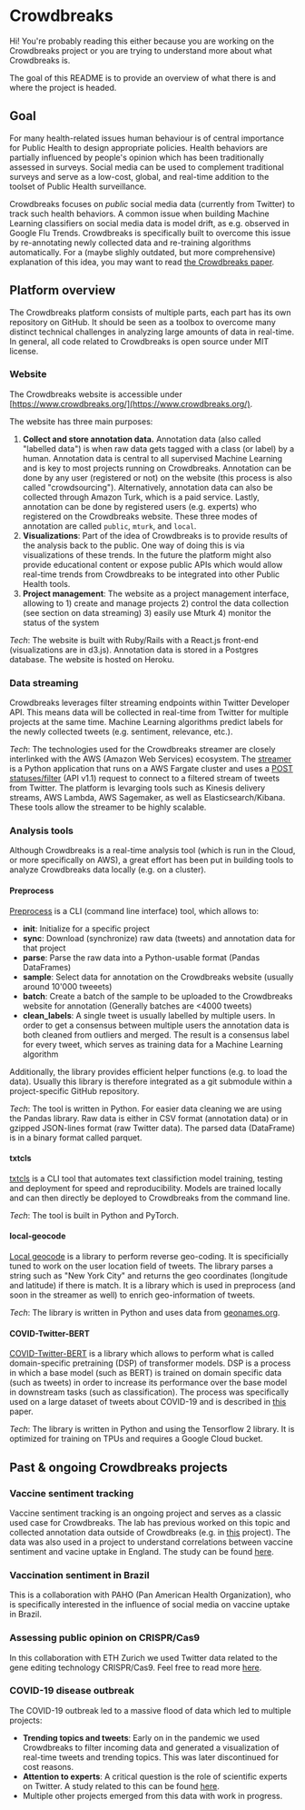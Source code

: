 # Crowdbreaks

Hi! You're probably reading this either because you are working on the Crowdbreaks project or you are trying to understand more about what Crowdbreaks is.

The goal of this README is to provide an overview of what there is and where the project is headed. 

## Goal
For many health-related issues human behaviour is of central importance for Public Health to design appropriate policies. Health behaviors are partially influenced by people's opinion which has been traditionally assessed in surveys. Social media can be used to complement traditional surveys and serve as a low-cost, global, and real-time addition to the toolset of Public Health surveillance.

Crowdbreaks focuses on *public* social media data (currently from Twitter) to track such health behaviors. A common issue when building Machine Learning classifiers on social media data is model drift, as e.g. observed in Google Flu Trends. Crowdbreaks is specifically built to overcome this issue by re-annotating newly collected data and re-training algorithms automatically. For a (maybe slighly outdated, but more comprehensive) explanation of this idea, you may want to read [the Crowdbreaks paper](https://www.frontiersin.org/articles/10.3389/fpubh.2019.00081/full).

## Platform overview
The Crowdbreaks platform consists of multiple parts, each part has its own repository on GitHub. It should be seen as a toolbox to overcome many distinct technical challenges in analyzing large amounts of data in real-time. In general, all code related to Crowdbreaks is open source under MIT license.

### Website
The Crowdbreaks website is accessible under [https://www.crowdbreaks.org/](https://www.crowdbreaks.org/). 

The website has three main purposes:
1. **Collect and store annotation data.** 
Annotation data (also called "labelled data") is when raw data gets tagged with a class (or label) by a human. Annotation data is central to all supervised Machine Learning and is key to most projects running on Crowdbreaks. Annotation can be done by any user (registered or not) on the website (this process is also called "crowdsourcing"). Alternatively, annotation data can also be collected through Amazon Turk, which is a paid service. Lastly, annotation can be done by registered users (e.g. experts) who registered on the Crowdbreaks website. These three modes of annotation are called `public`, `mturk`, and `local`.
2. **Visualizations**: Part of the idea of Crowdbreaks is to provide results of the analysis back to the public. One way of doing this is via visualizations of these trends. In the future the platform might also provide educational content or expose public APIs which would allow real-time trends from Crowdbreaks to be integrated into other Public Health tools.
3. **Project management**: The website as a project management interface, allowing to 1) create and manage projects 2) control the data collection (see section on data streaming) 3) easily use Mturk 4) monitor the status of the system

_Tech_: The website is built with Ruby/Rails with a React.js front-end (visualizations are in d3.js). Annotation data is stored in a Postgres database. The website is hosted on Heroku.

### Data streaming
Crowdbreaks leverages filter streaming endpoints within Twitter Developer API. This means data will be collected in real-time from Twitter for multiple projects at the same time. Machine Learning algorithms predict labels for the newly collected tweets (e.g. sentiment, relevance, etc.).

_Tech_: The technologies used for the Crowdbreaks streamer are closely interlinked with the AWS (Amazon Web Services) ecosystem. The [streamer](https://github.com/crowdbreaks/crowdbreaks-streamer-2) is a Python application that runs on a AWS Fargate cluster and uses a [POST statuses/filter](https://developer.twitter.com/en/docs/twitter-api/v1/tweets/filter-realtime/api-reference/post-statuses-filter) (API v1.1) request to connect to a filtered stream of tweets from Twitter. The platform is levarging tools such as Kinesis delivery streams, AWS Lambda, AWS Sagemaker, as well as Elasticsearch/Kibana. These tools allow the streamer to be highly scalable.

### Analysis tools
Although Crowdbreaks is a real-time analysis tool (which is run in the Cloud, or more specifically on AWS), a great effort has been put in building tools to analyze Crowdbreaks data locally (e.g. on a cluster).

#### Preprocess
[Preprocess](https://github.com/crowdbreaks/preprocess) is a CLI (command line interface) tool, which allows to:
* **init**: Initialize  for a specific project
* **sync**: Download (synchronize) raw data (tweets) and annotation data for that project
* **parse**: Parse the raw data into a Python-usable format (Pandas DataFrames)
* **sample**: Select data for annotation on the Crowdbreaks website (usually around 10'000 tweeets)
* **batch**: Create a batch of the sample to be uploaded to the Crowdbreaks website for annotation (Generally batches are <4000 tweets)
* **clean_labels**: A single tweet is usually labelled by multiple users. In order to get a consensus between multiple users the annotation data is both cleaned from outliers and merged. The result is a consensus label for every tweet, which serves as training data for a Machine Learning algorithm

Additionally, the library provides efficient helper functions (e.g. to load the data). Usually this library is therefore integrated as a git submodule within a project-specific GitHub repository.

_Tech_: The tool is written in Python. For easier data cleaning we are using the Pandas library. Raw data is either in CSV format (annotation data) or in gzipped JSON-lines format (raw Twitter data). The parsed data (DataFrame) is in a binary format called parquet. 

#### txtcls
[txtcls](https://github.com/crowdbreaks/text-classification) is a CLI tool that automates text classifiction model training, testing and deployment for speed and reproducibility. Models are trained locally and can then directly be deployed to Crowdbreaks from the command line.

_Tech_: The tool is built in Python and PyTorch.

#### local-geocode
[Local geocode](https://github.com/mar-muel/local-geocode) is a library to perform reverse geo-coding. It is specificially tuned to work on the user location field of tweets. The library parses a string such as "New York City" and returns the geo coordinates (longitude and latitude) if there is match. It is a library which is used in preprocess (and soon in the streamer as well) to enrich geo-information of tweets.

_Tech_: The library is written in Python and uses data from [geonames.org](https://www.geonames.org/).

#### COVID-Twitter-BERT
[COVID-Twitter-BERT](https://github.com/digitalepidemiologylab/covid-twitter-bert) is a library which allows to perform what is called domain-specific pretraining (DSP) of transformer models. DSP is a process in which a base model (such as BERT) is trained on domain specific data (such as tweets) in order to increase its performance over the base model in downstream tasks (such as classification). The process was specifically used on a large dataset of tweets about COVID-19 and is described in [this](https://arxiv.org/abs/2005.07503) paper. 

_Tech_: The library is written in Python and using the Tensorflow 2 library. It is optimized for training on TPUs and requires a Google Cloud bucket.

## Past & ongoing Crowdbreaks projects
### Vaccine sentiment tracking
Vaccine sentiment tracking is an ongoing project and serves as a classic used case for Crowdbreaks. The lab has previous worked on this topic and collected annotation data outside of Crowdbreaks (e.g. in [this](https://www.pnas.org/content/114/52/13762?collection=&utm_source=TrendMD&utm_medium=cpc&utm_campaign=Proc_Natl_Acad_Sci_U_S_A_TrendMD_0) project). The data was also used in a project to understand correlations between vaccine sentiment and vacine uptake in England. The study can be found [here](https://www.sciencedirect.com/science/article/pii/S0264410X20307374).

### Vaccination sentiment in Brazil
This is a collaboration with PAHO (Pan American Health Organization), who is specifically interested in the influence of social media on vaccine uptake in Brazil.

### Assessing public opinion on CRISPR/Cas9
In this collaboration with ETH Zurich we used Twitter data related to the gene editing technology CRISPR/Cas9. Feel free to read more [here](https://www.jmir.org/2020/8/e17830).

### COVID-19 disease outbreak
The COVID-19 outbreak led to a massive flood of data which led to multiple projects:
* **Trending topics and tweets**: Early on in the pandemic we used Crowdbreaks to filter incoming data and generated a visualization of real-time tweets and trending topics. This was later discontinued for cost reasons.
* **Attention to experts**: A critical question is the role of scientific experts on Twitter. A study related to this can be found [here](https://arxiv.org/abs/2008.08364).
* Multiple other projects emerged from this data with work in progress.
